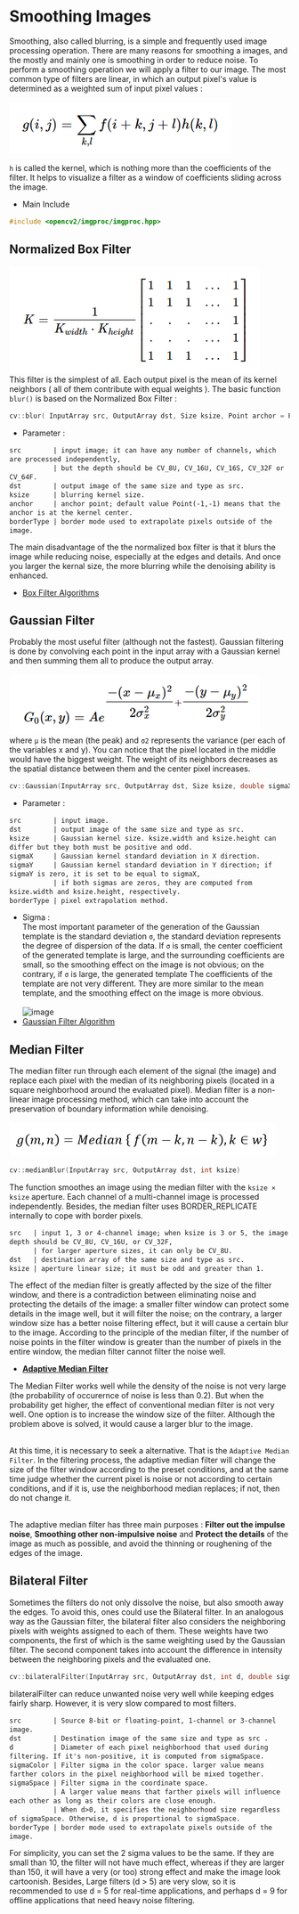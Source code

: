 # Smoothing Images
Smoothing, also called blurring, is a simple and frequently used image processing operation. There are many reasons for smoothing a images, and the mostly and mainly one is smoothing in order to reduce noise. To perform a smoothing operation we will apply a filter to our image. The most common type of filters are linear, in which an output pixel's value is determined as a weighted sum of input pixel values : <br/><br/>
![image](https://github.com/KoKoLates/Photoshop-Demo/blob/main/Algorithm/Smoothing/images/filter%20equation.PNG) <br/>

`h` is called the kernel, which is nothing more than the coefficients of the filter. It helps to visualize a filter as a window of coefficients sliding across the image.
* Main Include
```cpp
#include <opencv2/imgproc/imgproc.hpp>
```


## Normalized Box Filter
![image](https://github.com/KoKoLates/Photoshop-Demo/blob/main/Algorithm/Smoothing/images/Box%20Filter.PNG) <br/>
This filter is the simplest of all. Each output pixel is the mean of its kernel neighbors ( all of them contribute with equal weights ). The basic function `blur()` is based on the Normalized Box Filter : 
```cpp
cv::blur( InputArray src, OutputArray dst, Size ksize, Point archor = Point(-1,-1), int borderType = BORDER_DFFAULT)
```
* Parameter :
```
src        | input image; it can have any number of channels, which are processed independently, 
           | but the depth should be CV_8U, CV_16U, CV_16S, CV_32F or CV_64F.
dst        | output image of the same size and type as src.
ksize      | blurring kernel size.
anchor     | anchor point; default value Point(-1,-1) means that the anchor is at the kernel center.
borderType | border mode used to extrapolate pixels outside of the image.
```
The main disadvantage of the the normalized box filter is that it blurs the image while reducing noise, especially at the edges and details. And once you larger the kernal size, the more blurring while the denoising ability is enhanced.
* [Box Filter Algorithms](https://github.com/KoKoLates/Photoshop-Demo/blob/main/Algorithm/Smoothing/Box%20Filter.cpp)

## Gaussian Filter 
Probably the most useful filter (although not the fastest). Gaussian filtering is done by convolving each point in the input array with a Gaussian kernel and then summing them all to produce the output array. <br/><br/>
![image](https://github.com/KoKoLates/Photoshop-Demo/blob/main/Algorithm/Smoothing/images/Gaussian%202D.PNG) <br/>
where `μ` is the mean (the peak) and `σ2` represents the variance (per each of the variables x and y). You can notice that the pixel located in the middle would have the biggest weight. The weight of its neighbors decreases as the spatial distance between them and the center pixel increases.
```cpp
cv::Gaussian(InputArray src, OutputArray dst, Size ksize, double sigmaX, double sigmaY = 0, int borderType = BORDER_DEFFAULT)
```
* Parameter :
```
src        | input image.
dst        | output image of the same size and type as src.
ksize      | Gaussian kernel size. ksize.width and ksize.height can differ but they both must be positive and odd.
sigmaX     | Gaussian kernel standard deviation in X direction.
sigmaY     | Gaussian kernel standard deviation in Y direction; if sigmaY is zero, it is set to be equal to sigmaX,
           | if both sigmas are zeros, they are computed from ksize.width and ksize.height, respectively.
borderType | pixel extrapolation method.
```
* Sigma : <br/>
The most important parameter of the generation of the Gaussian template is the standard deviation `σ`, the standard deviation represents the degree of dispersion of the data. If `σ` is small, the center coefficient of the generated template is large, and the surrounding coefficients are small, so the smoothing effect on the image is not obvious; on the contrary, if `σ` is large, the generated template The coefficients of the template are not very different. They are more similar to the mean template, and the smoothing effect on the image is more obvious. <br/><br/>
![image](https://github.com/KoKoLates/OpenCV/blob/main/Smoothing%20Images/images/sigma.PNG)
* [Gaussian Filter Algorithm](https://github.com/KoKoLates/OpenCV/blob/main/Smoothing%20Images/Gaussian%20Filter.cpp)


## Median Filter
The median filter run through each element of the signal (the image) and replace each pixel with the median of its neighboring pixels (located in a square neighborhood around the evaluated pixel). Median filter is a non-linear image processing method, which can take into account the preservation of boundary information while denoising. <br/><br/>
![image](https://github.com/KoKoLates/Photoshop-Demo/blob/main/Algorithm/Smoothing/images/Median%20equation.PNG) <br/>
```cpp
cv::medianBlur(InputArray src, OutputArray dst, int ksize)
```
The function smoothes an image using the median filter with the `ksize × ksize` aperture. Each channel of a multi-channel image is processed independently. Besides, the median filter uses BORDER_REPLICATE internally to cope with border pixels.
```
src   | input 1, 3 or 4-channel image; when ksize is 3 or 5, the image depth should be CV_8U, CV_16U, or CV_32F,
      | for larger aperture sizes, it can only be CV_8U.
dst   | destination array of the same size and type as src.
ksize | aperture linear size; it must be odd and greater than 1. 
```
The effect of the median filter is greatly affected by the size of the filter window, and there is a contradiction between eliminating noise and protecting the details of the image: a smaller filter window can protect some details in the image well, but it will filter the noise; on the contrary, a larger window size has a better noise filtering effect, but it will cause a certain blur to the image. According to the principle of the median filter, if the number of noise points in the filter window is greater than the number of pixels in the entire window, the median filter cannot filter the noise well.
* **[Adaptive Median Filter](https://github.com/KoKoLates/OpenCV/blob/main/Smoothing%20Images/Adaptive%20Median%20Filter.cpp)** <br/>

The Median Filter works well while the density of the noise is not very large (the probability of occurernce of noise is less than 0.2). But when the probability get higher, the effect of conventional median filter is not very well. One option is to increase the window size of the filter. Although the problem above is solved, it would cause a larger blur to the image. <br/><br/>

At this time, it is necessary to seek a alternative. That is the `Adaptive Median Filter`. In the filtering process, the adaptive median filter will change the size of the filter window according to the preset conditions, and at the same time judge whether the current pixel is noise or not according to certain conditions, and if it is, use the neighborhood median replaces; if not, then do not change it. <br/><br/>

The adaptive median filter has three main purposes : **Filter out the impulse noise**, **Smoothing other non-impulsive noise** and **Protect the details** of the image as much as possible, and avoid the thinning or roughening of the edges of the image.


## Bilateral Filter
Sometimes the filters do not only dissolve the noise, but also smooth away the edges. To avoid this, ones could use the Bilateral filter. In an analogous way as the Gaussian filter, the bilateral filter also considers the neighboring pixels with weights assigned to each of them. These weights have two components, the first of which is the same weighting used by the Gaussian filter. The second component takes into account the difference in intensity between the neighboring pixels and the evaluated one.
```cpp
cv::bilateralFilter(InputArray src, OutputArray dst, int d, double sigmaColor, double sigmaSpace, int borderType = BORDER_DEFAULT)
```
bilateralFilter can reduce unwanted noise very well while keeping edges fairly sharp. However, it is very slow compared to most filters.
```
src        | Source 8-bit or floating-point, 1-channel or 3-channel image.
dst        | Destination image of the same size and type as src .
d          | Diameter of each pixel neighborhood that used during filtering. If it's non-positive, it is computed from sigmaSpace.
sigmaColor | Filter sigma in the color space. larger value means farther colors in the pixel neighborhood will be mixed together.
sigmaSpace | Filter sigma in the coordinate space.
           | A larger value means that farther pixels will influence each other as long as their colors are close enough.
           | When d>0, it specifies the neighborhood size regardless of sigmaSpace. Otherwise, d is proportional to sigmaSpace.
borderType | border mode used to extrapolate pixels outside of the image.
```
For simplicity, you can set the 2 sigma values to be the same. If they are small than 10, the filter will not have much effect, whereas if they are larger than 150, it will have a very (or too) strong effect and make the image look cartoonish. Besides, Large filters (d > 5) are very slow, so it is recommended to use d = 5 for real-time applications, and perhaps d = 9 for offline applications that need heavy noise filtering.



